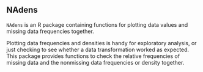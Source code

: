 ## NAdens

`NAdens` is an R package containing functions for plotting data values and missing data frequencies together.

Plotting data frequencies and densities is handy for exploratory analysis, or just checking to see whether a data transformation worked as expected. This package provides functions to check the relative frequencies of missing data and the nonmissing data frequencies or density together.